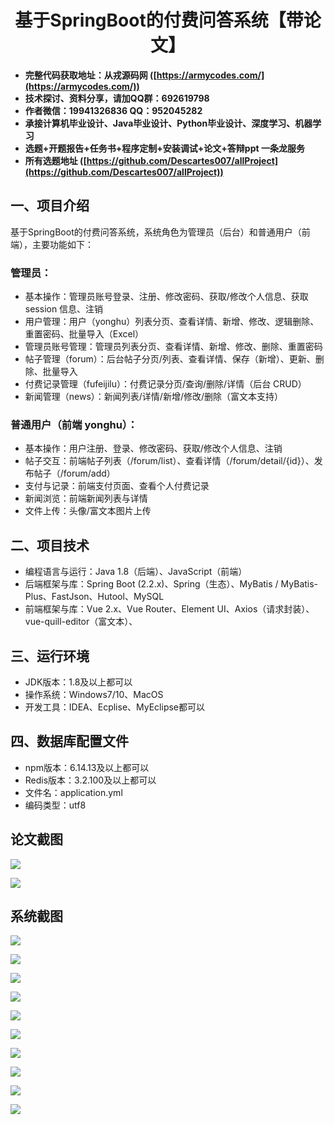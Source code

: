 ﻿<h1 align="center">基于SpringBoot的付费问答系统【带论文】</h1></p>

- <b>完整代码获取地址：从戎源码网 ([https://armycodes.com/](https://armycodes.com/))</b>
- <b>技术探讨、资料分享，请加QQ群：692619798</b>
- <b>作者微信：19941326836  QQ：952045282</b>
- <b>承接计算机毕业设计、Java毕业设计、Python毕业设计、深度学习、机器学习</b>
- <b>选题+开题报告+任务书+程序定制+安装调试+论文+答辩ppt 一条龙服务</b>
- <b>所有选题地址 ([https://github.com/Descartes007/allProject](https://github.com/Descartes007/allProject)) </b>

## 一、项目介绍

基于SpringBoot的付费问答系统，系统角色为管理员（后台）和普通用户（前端），主要功能如下：
### 管理员：
- 基本操作：管理员账号登录、注册、修改密码、获取/修改个人信息、获取 session 信息、注销
- 用户管理：用户（yonghu）列表分页、查看详情、新增、修改、逻辑删除、重置密码、批量导入（Excel）
- 管理员账号管理：管理员列表分页、查看详情、新增、修改、删除、重置密码
- 帖子管理（forum）：后台帖子分页/列表、查看详情、保存（新增）、更新、删除、批量导入
- 付费记录管理（fufeijilu）：付费记录分页/查询/删除/详情（后台 CRUD）
- 新闻管理（news）：新闻列表/详情/新增/修改/删除（富文本支持）
### 普通用户（前端 yonghu）：
- 基本操作：用户注册、登录、修改密码、获取/修改个人信息、注销
- 帖子交互：前端帖子列表（/forum/list）、查看详情（/forum/detail/{id}）、发布帖子（/forum/add）
- 支付与记录：前端支付页面、查看个人付费记录
- 新闻浏览：前端新闻列表与详情
- 文件上传：头像/富文本图片上传

## 二、项目技术

- 编程语言与运行：Java 1.8（后端）、JavaScript（前端）
- 后端框架与库：Spring Boot (2.2.x)、Spring（生态）、MyBatis / MyBatis-Plus、FastJson、Hutool、MySQL
- 前端框架与库：Vue 2.x、Vue Router、Element UI、Axios（请求封装）、vue-quill-editor（富文本）、


## 三、运行环境

- JDK版本：1.8及以上都可以
- 操作系统：Windows7/10、MacOS
- 开发工具：IDEA、Ecplise、MyEclipse都可以

## 四、数据库配置文件

- npm版本：6.14.13及以上都可以
- Redis版本：3.2.100及以上都可以
- 文件名：application.yml
- 编码类型：utf8

## 论文截图

![](screenshot/1.png)

![](screenshot/2.png)

## 系统截图

![](screenshot/3.png)

![](screenshot/4.png)

![](screenshot/5.png)

![](screenshot/6.png)

![](screenshot/7.png)

![](screenshot/8.png)

![](screenshot/9.png)

![](screenshot/10.png)

![](screenshot/11.png)

![](screenshot/12.png)
